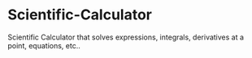# Scientific-Calculator
Scientific Calculator that solves expressions, integrals, derivatives at a point, equations, etc..
